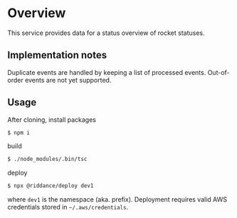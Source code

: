# Overview

This service provides data for a status overview of rocket statuses.

## Implementation notes

Duplicate events are handled by keeping a list of processed events. Out-of-order events are not yet supported.

## Usage

After cloning, install packages

```sh
$ npm i
```

build

```sh
$ ./node_modules/.bin/tsc
```

deploy

```sh
$ npx @riddance/deploy dev1
```

where `dev1` is the namespace (aka. prefix). Deployment requires valid AWS credentials stored in `~/.aws/credentials`.
